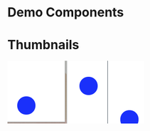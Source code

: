 # Demo Components
  
<script>
    import ComponentCreator from "src/client/morphic/component-creator.js"
  var container  = lively.query(this, "lively-container")
  if(!container) throw new Error("Not inside lively container?");
  ComponentCreator.createUI(container)
</script>
  
<script>
  ComponentCreator.listComponentsUI(container)
</script>



# Thumbnails


![](lively-ball.png)